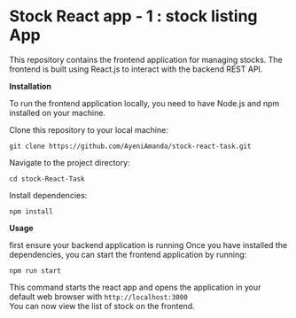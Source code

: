 # Stock React app - 1 : stock listing App

This repository contains the frontend application for managing stocks. The frontend is built using React.js to interact with the backend REST API.

**Installation**

To run the frontend application locally, you need to have Node.js and npm installed on your machine.

Clone this repository to your local machine:

`git clone https://github.com/AyeniAmanda/stock-react-task.git
`

Navigate to the project directory:

`cd stock-React-Task
`

Install dependencies:

`npm install
`

**Usage**

first ensure your backend application is running 
Once you have installed the dependencies, you can start the frontend application by running:

`npm run start
`

This command starts the react app and opens the application in your default web browser with 
`http://localhost:3000
`  
You can now view the list of  stock on the frontend.



